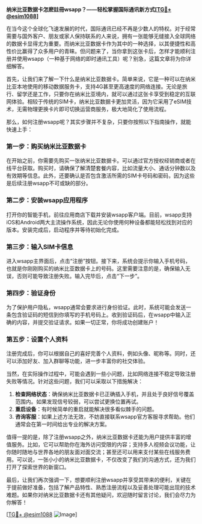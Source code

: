 **纳米比亚数据卡怎麽註冊wsapp？——轻松掌握国际通讯新方式[[TG💪+ @esim1088](https://t.me/s/esim1088)]**

在当今这个全球化飞速发展的时代，国际通讯已经不再是少数人的特权。对于经常需要与国外客户、朋友或家人保持联系的人来说，拥有一张能够无缝接入全球网络的数据卡显得尤为重要。而纳米比亚数据卡作为其中的一种选择，以其便捷性和高性价比赢得了众多用户的青睐。但问题来了，当你拿到这张卡后，怎样才能顺利注册并使用wsapp（一种基于网络的即时通讯工具）呢？别急，这篇文章将为你详细解答。

首先，让我们来了解一下什么是纳米比亚数据卡。简单来说，它是一种可以在纳米比亚本地使用的移动数据服务卡，支持4G甚至更高速度的网络连接。无论是旅行、留学还是工作，只要你在纳米比亚境内，就可以通过这张卡享受到稳定的互联网体验。相较于传统的SIM卡，纳米比亚数据卡更加灵活，因为它采用了eSIM技术，无需物理更换卡片即可切换运营商服务，极大地简化了使用流程。

那么，如何注册wsapp呢？其实步骤并不复杂，只要你按照以下指南操作，就能快速上手：

### 第一步：购买纳米比亚数据卡
在开始之前，你需要先购买一张纳米比亚数据卡。可以通过官方授权经销商或者在线平台获取。购买时，请确保了解清楚套餐内容，比如流量大小、通话分钟数以及有效期等信息。此外，还要确认是否包含激活所需的SIM卡号码和密码，因为这些是后续注册wsapp不可或缺的部分。

### 第二步：安装wsapp应用程序
打开你的智能手机，前往应用商店下载并安装wsapp客户端。目前，wsapp支持iOS和Android两大主流操作系统，因此无论你使用何种设备都能轻松找到对应的版本。安装完成后，启动程序并等待初始化完成。

### 第三步：输入SIM卡信息
进入wsapp主界面后，点击“注册”按钮。接下来，系统会提示你输入手机号码，也就是你刚刚购买的纳米比亚数据卡上的号码。这里需要注意的是，确保输入无误，否则可能导致注册失败。输入完毕后，点击“下一步”。

### 第四步：验证身份
为了保护用户隐私，wsapp通常会要求进行身份验证。此时，系统可能会发送一条包含验证码的短信到你填写的手机号码上。收到验证码后，在wsapp中输入正确的内容，并提交验证请求。如果一切正常，你将成功创建账户！

### 第五步：设置个人资料
注册完成后，你可以根据自己的喜好完善个人资料，例如头像、昵称等。同时，还可以添加好友、加入群聊等功能，进一步丰富你的社交体验。

当然，在实际操作过程中，可能会遇到一些小问题，比如网络连接不稳定导致注册失败等情况。针对这些问题，我们可以采取以下措施解决：

1. **检查网络状态**：确保纳米比亚数据卡已正确插入手机，并且处于良好信号覆盖范围内。如果发现信号较弱，可以尝试更换位置再试。
2. **重启设备**：有时候简单的重启就能解决很多看似棘手的问题。
3. **咨询客服**：如果上述方法无效，不妨直接联系wsapp官方客服寻求帮助。他们通常会在第一时间给出专业的解决方案。

值得一提的是，除了注册wsapp之外，纳米比亚数据卡还能为用户提供丰富的增值服务。比如，它可以帮助你在海外访问受限的内容；支持多人视频会议功能，让你随时随地与世界各地的朋友面对面交流；甚至还可以用来支付某些在线服务费用。可以说，一张小小的纳米比亚数据卡，不仅改变了我们的沟通方式，还为我们打开了探索世界的新窗口。

最后，让我们再次强调一下，想要顺利注册wsapp并享受其带来的便利，关键在于提前做好准备，包括了解产品特性、熟悉注册流程以及妥善处理可能出现的技术难题。如果你对纳米比亚数据卡还有其他疑问，欢迎随时留言讨论，我们会尽力为你解答！

[[TG💪+ @esim1088](https://t.me/s/esim1088) ![Image](https://i.postimg.cc/4NQfJmqS/Snipaste-2025-05-13-00-14-12.png)]